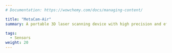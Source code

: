 ```yaml
---
# Documentation: https://wowchemy.com/docs/managing-content/

title: "MetaCam-Air"
summary: A portable 3D laser scanning device with high precision and efficiency, suitable for data acquisition and analysis in a variety of complex environments. ([link](https://www.futureis3d.com/cn/pd.jsp))

tags:
  - Sensors
weight: 20
---
```

